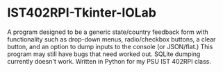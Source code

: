 # IST402RPI-Tkinter-IOLab
A program designed to be a generic state/country feedback form with functionality such as drop-down menus, radio/checkbox buttons, a clear button, and an option to dump inputs to the console (or JSON/flat.) This program may still have bugs that need worked out. SQLite dumping currently doesn't work. Written in Python for my PSU IST 402RPI class.
